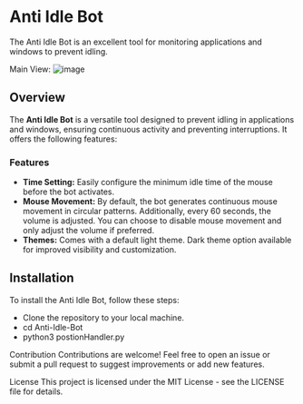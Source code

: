 # Anti Idle Bot
The Anti Idle Bot is an excellent tool for monitoring applications and windows to prevent idling.

Main View:
![image](https://github.com/omerapp99/Anti-Idle-Bot/assets/29839037/f34e7068-b68f-48c7-8570-089dcc238fd7)

## Overview
The **Anti Idle Bot** is a versatile tool designed to prevent idling in applications and windows, ensuring continuous activity and preventing interruptions. It offers the following features:

### Features

- **Time Setting:** Easily configure the minimum idle time of the mouse before the bot activates.
- **Mouse Movement:** By default, the bot generates continuous mouse movement in circular patterns. Additionally, every 60 seconds, the volume is adjusted. You can choose to disable mouse movement and only adjust the volume if preferred.
- **Themes:** Comes with a default light theme. Dark theme option available for improved visibility and customization.

## Installation

To install the Anti Idle Bot, follow these steps:

- Clone the repository to your local machine.
- cd Anti-Idle-Bot
- python3 postionHandler.py

Contribution
Contributions are welcome! Feel free to open an issue or submit a pull request to suggest improvements or add new features.

License
This project is licensed under the MIT License - see the LICENSE file for details.
